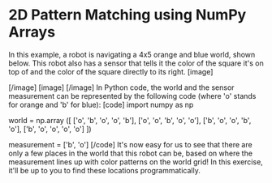 # 2D Pattern Matching using NumPy Arrays

In this example, a robot is navigating a 4x5 orange and blue world, shown below. This robot also has a sensor that tells it the color of the square it's on top of and the color of the square directly to its right.
[image]

[/image]
[image]
[/image]
In Python code, the world and the sensor measurement can be represented by the following code (where 'o' stands for orange and 'b' for blue):
[code]
import numpy as np

world = np.array ([ ['o', 'b', 'o', 'o', 'b'],
                    ['o', 'o', 'b', 'o', 'o'],
                    ['b', 'o', 'o', 'b', 'o'],
                    ['b', 'o', 'o', 'o', 'o'] ])

measurement = ['b', 'o']
[/code]
It's now easy for us to see that there are only a few places in the world that this robot can be, based on where the measurement lines up with color patterns on the world grid! In this exercise, it'll be up to you to find these locations programmatically.

